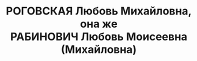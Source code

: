 ---
title: РОГОВСКАЯ Любовь Михайловна, она же <br />РАБИНОВИЧ Любовь Моисеевна (Михайловна)
description: 'Род. в 1897, Лодзинское в-во (Петроковская губ.), мест. Здуньска-Воля,
  полька, обр.: среднее, член ВКП(б). Проживала: Москва, ул. Горького, д. 19, кв.
  180. Ученица-приемщица артели "Краскохимчистка".

  Арестована 01.09.1937. Обв. в участии в шпионско-диверсионной террористической организации.
  Приговор: ВК ВС СССР, 26.10.1937 – ВМН. Расстреляна 26.10.1937, г.Москва.

  Реабилитирована ВК ВС СССР 04.04.1956'
---